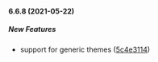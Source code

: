 #### 6.6.8 (2021-05-22)

##### New Features

*  support for generic themes ([5c4e3114](https://github.com/IgorSzyporyn/storybook-facelift/commit/5c4e3114b7c551323f5d27269fd910751de93c43))

